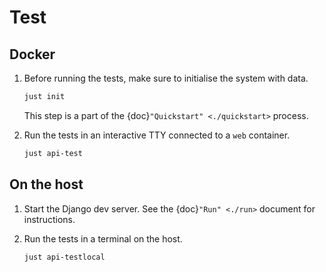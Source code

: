 # Test

## Docker

1. Before running the tests, make sure to initialise the system with data.
   ```bash
   just init
   ```
   This step is a part of the {doc}`"Quickstart" <./quickstart>` process.

2. Run the tests in an interactive TTY connected to a `web` container.
   ```bash
   just api-test
   ```

## On the host

1. Start the Django dev server. See the {doc}`"Run" <./run>` document for instructions.

2. Run the tests in a terminal on the host.
   ```bash
   just api-testlocal
   ```
